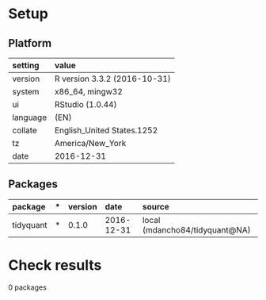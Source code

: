# Setup

## Platform

|setting  |value                        |
|:--------|:----------------------------|
|version  |R version 3.3.2 (2016-10-31) |
|system   |x86_64, mingw32              |
|ui       |RStudio (1.0.44)             |
|language |(EN)                         |
|collate  |English_United States.1252   |
|tz       |America/New_York             |
|date     |2016-12-31                   |

## Packages

|package   |*  |version |date       |source                         |
|:---------|:--|:-------|:----------|:------------------------------|
|tidyquant |*  |0.1.0   |2016-12-31 |local (mdancho84/tidyquant@NA) |

# Check results
0 packages



